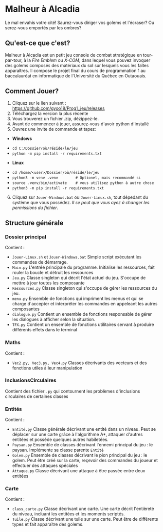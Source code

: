 # Malheur à Alcadia
Le mal envahis votre cité! Saurez-vous diriger vos golems et l'écraser? Ou serez-vous emportés par les ombres?

## Qu'est-ce que c'est?
Malheur à Alcadia est un petit jeu console de combat stratégique en tour-par-tour, à la *Fire Emblem* ou *X-COM*, dans lequel vous pouvez invoquer des golems composés des matériaux du sol sur lesquels vous les faîtes apparaîtres. Il compose le projet final du cours de programmation 1 au baccalauréat en informatique de l'Université du Québec en Outaouais.

## Comment Jouer?
1. Cliquez sur le lien suivant : https://github.com/gyoo18/Prog1_jeu/releases
2. Téléchargez la version la plus récente
3. Vous trouverez un fichier .zip, dézippez-le.
4. Avant de commencer à jouer, assurez-vous d'avoir python d'installé
5. Ouvrez une invite de commande et tapez:
 - **Windows**
  * `cd C:/Dossier/où/réside/le/jeu`
  * `python -m pip install -r requirements.txt`
 - **Linux**
  * `cd /home/<user>/Dossier/où/réside/le/jeu`
  * `python3 -m venv .venv        # Optionel, mais recommandé si`
  * `source .venv/bin/activate    # vous utilisez python à autre chose`
  * `python3 -m pip install -r requirements.txt`
6. Cliquez sur `Jouer-Windows.bat` ou `Jouer-Linux.sh`, tout dépedant du système que vous possédez. *Il se peut que vous ayez à changer les permissions du fichier*.

## Structure générale
### Dossier principal
Contient : 
 - `Jouer-Linux.sh` et `Jouer-Windows.bat` Simple script exécutant les commandes de démarrage.
 - `Main.py` L'entrée principale du programme. Initialise les ressources, fait rouler la boucle et détruit les ressources
 - `Jeu.py` Classe singleton qui décrit l'état actuel du jeu. S'occupe de mettre à jour toutes les composante
 - `Ressources.py` Classe singleton qui s'occupe de gérer les ressources du jeu.
 - `menu.py` Ensemble de fonctions qui impriment les menus et qui se charge d'accepter et interpréter les commandes en appeleant les autres composantes
 - `dialogue.py` Contient un ensemble de fonctions responsable de gérer les dialogues à afficher selon la situation.
 - `TFX.py` Contient un ensemble de fonctions utilitaires servant à produire différents effets dans le terminal
### Maths
Contient :
 - `Vec2.py, Vec3.py, Vec4.py` Classes décrivants des vecteurs et des fonctions utiles à leur manipulation
### InclusionsCirculaires
Contient des fichier `.py` qui contournent les problèmes d'inclusions circulaires de certaines classes
### Entités
Contient :
 - `Entité.py` Classe générale décrivant une entité dans un niveau. Peut se déplacer sur une carte grâce à l'algorithme A*, attaquer d'autres entitées et possède quelques autres habiletées.
 - `Paysan.py` Ensemble de classes décrivant l'ennemi principal du jeu : le paysan. Implémente sa classe parente `Entité`
 - `Golem.py` Ensemble de classes décrivant le pion principal du jeu : le golem. Peut être créé sur la carte, reçevoir des commandes du joueur et effectuer des attaques spéciales
 - `Attaque.py` Classe décrivant une attaque à être passée entre deux entitées
### Carte
Contient : 
 - `class_carte.py` Classe décrivant une carte. Une carte décrit l'entièreté du niveau, incluant les entitées et les moments scriptés.
 - `Tuile.py` Classe décrivant une tuile sur une carte. Peut être de différents types et fait apparaître des golems.

